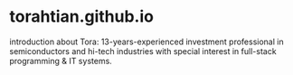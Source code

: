 # torahtian.github.io
introduction about Tora:
13-years-experienced investment professional in semiconductors and hi-tech industries
with special interest in full-stack programming & IT systems.
